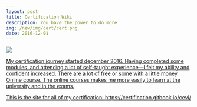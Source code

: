 ```yaml
---
layout: post
title: Certification Wiki
description: You have the power to do more
img: /new/img/cert/cert.png
date: 2016-12-01
---
```


<div class="img_row">
	<a href="{{ site.baseurl }}/new/img/cert/cert2.png"><img class="col one" src="{{ site.baseurl }}/img/cert/cert2.png" 
</div>



My certification journey started december 2016. Having completed some modules, and attending a lot of self-taught experience—I felt my ability and confident increased. There are a lot of free or some with a little money Online course. The online courses makes me more easily to learn at the university and in the exams.

This is the site for all of my certification: https://certification.gitbook.io/cevi/
